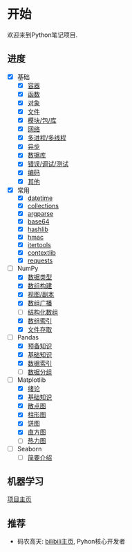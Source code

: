 # 开始

欢迎来到Python笔记项目.

## 进度

- [x] 基础
    - [x] [容器](/基础/容器)
    - [x] [函数](/基础/函数)
    - [x] [对象](/基础/对象)
    - [x] [文件](/基础/文件)
    - [x] [模块/包/库](/基础/模块)
    - [x] [网络](/基础/网络)
    - [x] [多进程/多线程](/基础/线程)
    - [x] [异步](/基础/异步)
    - [x] [数据库](/基础/数据库)
    - [x] [错误/调试/测试](/基础/调试)
    - [x] [编码](/基础/编码)
    - [x] [其他](/基础/其他)
- [x] 常用
    - [x] [datetime](/常用/datetime)
    - [x] [collections](/常用/collections)
    - [x] [argparse](/常用/argparse)
    - [x] [base64](/常用/base64)
    - [x] [hashlib](/常用/hashlib)
    - [x] [hmac](/常用/hmac)
    - [x] [itertools](/常用/itertools)
    - [x] [contextlib](/常用/contextlib)
    - [x] [requests](/常用/requests)
- [ ] NumPy
    - [x] [数据类型](/NumPy/数据类型)
    - [x] [数组构建](/NumPy/数组构建)
    - [x] [视图/副本](/NumPy/视图副本)
    - [x] [数组广播](/NumPy/广播)
    - [ ] [结构化数组](NumPy/结构化数组)
    - [x] [数组索引](/NumPy/数组索引)
    - [x] [文件存取](/NumPy/IO)
- [ ] Pandas
    - [x] [预备知识](/Pandas/预备知识)
    - [x] [基础知识](/Pandas/基础知识)
    - [x] [数据索引](/Pandas/数据索引)
    - [ ] [数据分组](/Pandas/数据分组)
- [ ] Matplotlib
    - [x] [绪论](/Matplotlib/绪论)
    - [x] [基础知识](/Matplotlib/基础知识)
    - [x] [散点图](/Matplotlib/散点图)
    - [x] [柱形图](/Matplotlib/柱形图)
    - [x] [饼图](/Matplotlib/饼图)
    - [x] [直方图](/Matplotlib/直方图)
    - [ ] [热力图](/Matplotlib/热力图)
- [ ] Seaborn
    - [ ] [简要介绍](/Seaborn/简要介绍)

## 机器学习

[项目主页](https://ml.ricolxwz.de)

## 推荐

- 码农高天: [bilibili主页](https://space.bilibili.com/245645656), Pyhon核心开发者
